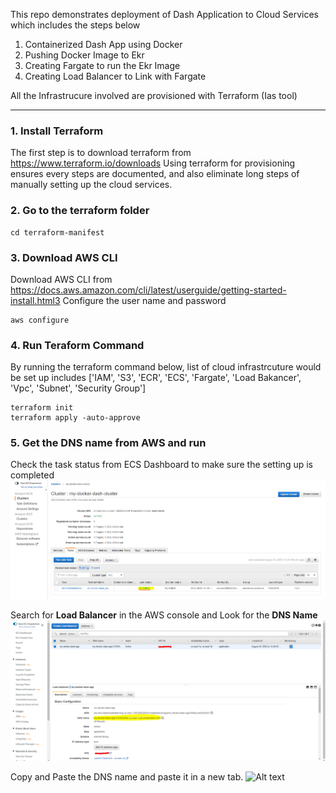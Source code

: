 
This repo demonstrates deployment of Dash Application to Cloud Services which includes the steps below
1. Containerized Dash App using Docker
2. Pushing Docker Image to Ekr
3. Creating Fargate to run the Ekr Image
4. Creating Load Balancer to Link with Fargate

All the Infrastrucure involved are provisioned with Terraform (Ias tool)
***

### 1. Install Terraform
The first step is to download terraform from https://www.terraform.io/downloads
Using terraform for provisioning ensures every steps are documented, and also eliminate long steps of manually setting up the cloud services.


### 2. Go to the terraform folder
```
cd terraform-manifest
```

### 3. Download AWS CLI
Download AWS CLI from https://docs.aws.amazon.com/cli/latest/userguide/getting-started-install.html3
Configure the user name and password
```
aws configure
```

### 4. Run Teraform Command
By running the terraform command below, list of cloud infrastrcuture would be set up includes
['IAM', 'S3', 'ECR', 'ECS', 'Fargate', 'Load Bakancer', 'Vpc', 'Subnet', 'Security Group']

```
terraform init
terraform apply -auto-approve
```

### 5. Get the DNS name from AWS and run
Check the task status from ECS Dashboard to make sure the setting up is completed
![Alt text](./static/demo1.PNG?raw=true)

Search for **Load Balancer** in the AWS console and Look for the **DNS Name**
![Alt text](./static/demo.PNG?raw=true)

Copy and Paste the DNS name and paste it in a new tab.
![Alt text](https://cdn-images-1.medium.com/max/800/1*HRXj_0LRk8G4be-NvxlCwg.png)

